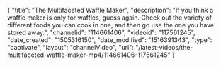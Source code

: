 {
    "title": "The Multifaceted Waffle Maker",
    "description": "If you think a waffle maker is only for waffles, guess again. Check out the variety of different foods you can cook in one, and then go use the one you have stored away.",
    "channelid": "114661406",
    "videoid": "117561245",
    "date_created": "1505316150",
    "date_modified": "1516391343",
    "type": "captivate",
    "layout": "channelVideo",
    "url": "\/latest-videos\/the-multifaceted-waffle-maker-mp4\/114661406-117561245"
}